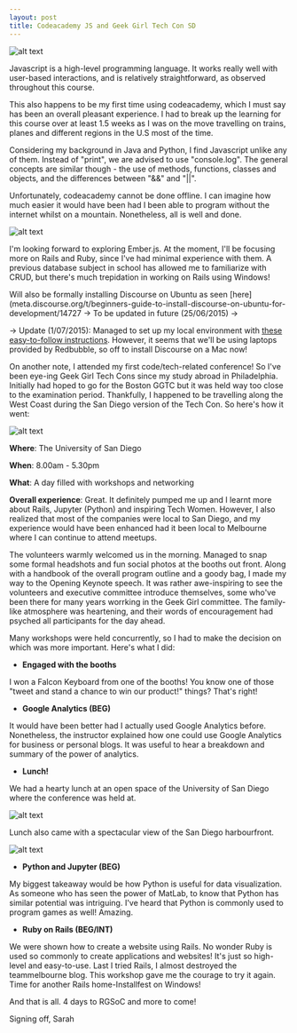 ```yaml
---
layout: post
title: Codeacademy JS and Geek Girl Tech Con SD
---
```

![alt text](https://www.dropbox.com/s/nbh4re8iob9ysfk/Screenshot%202015-06-23%2021.44.29.png?dl=1)

Javascript is a high-level programming language. It works really well with user-based interactions, and is relatively straightforward, as observed throughout this course.

This also happens to be my first time using codeacademy, which I must say has been an overall pleasant experience. I had to break up the learning for this course over at least 1.5 weeks as I was on the move travelling on trains, planes and different regions in the U.S most of the time.

Considering my background in Java and Python, I find Javascript unlike any of them. Instead of "print", we are advised to use "console.log". The general concepts are similar though - the use of methods, functions, classes and objects, and the differences between "&&" and "||".

Unfortunately, codeacademy cannot be done offline. I can imagine how much easier it would have been had I been able to program without the internet whilst on a mountain. Nonetheless, all is well and done.

![alt text](https://www.dropbox.com/s/3ukjdpygnpa50qv/Screenshot%202015-06-12%2009.10.22.png?dl=1)

I'm looking forward to exploring Ember.js. At the moment, I'll be focusing more on Rails and Ruby, since I've had minimal experience with them. A previous database subject in school has allowed me to familiarize with CRUD, but there's much trepidation in working on Rails using Windows!

Will also be formally installing Discourse on Ubuntu as seen [here](meta.discourse.org/t/beginners-guide-to-install-discourse-on-ubuntu-for-development/14727 -> To be updated in future (25/06/2015) ->

-> Update (1/07/2015): Managed to set up my local environment with [these easy-to-follow instructions](http://blog.discourse.org/2013/04/discourse-as-your-first-rails-app/). However, it seems that we'll be using laptops provided by Redbubble, so off to install Discourse on a Mac now!

On another note, I attended my first code/tech-related conference! So I've been eye-ing Geek Girl Tech Cons since my study abroad in Philadelphia. Initially had hoped to go for the Boston GGTC but it was held way too close to the examination period. Thankfully, I happened to be travelling along the West Coast during the San Diego version of the Tech Con. So here's how it went:

![alt text](https://www.dropbox.com/sc/hyf9yyjyepq4ocg/AAC3rTaowfU7XE6yWudKZSBWa?dl=1)

**Where**: The University of San Diego

**When**: 8.00am - 5.30pm

**What**: A day filled with workshops and networking

**Overall experience**: Great. It definitely pumped me up and I learnt more about Rails, Jupyter (Python) and inspiring Tech Women.
However, I also realized that most of the companies were local to San Diego, and my experience would have been enhanced had it been local to Melbourne where I can continue to attend meetups.

The volunteers warmly welcomed us in the morning. Managed to snap some formal headshots and fun social photos at the booths out front. Along with a handbook of the overall program outline and a goody bag, I made my way to the Opening Keynote speech. 
It was rather awe-inspiring to see the volunteers and executive committee introduce themselves, some who've been there for many years worrking in the Geek Girl committee. The family-like atmosphere was heartening, and their words of encouragement had psyched all participants for the day ahead.

Many workshops were held concurrently, so I had to make the decision on which was more important. Here's what I did:

- **Engaged with the booths**

I won a Falcon Keyboard from one of the booths! You know one of those "tweet and stand a chance to win our product!" things? That's right!

- **Google Analytics (BEG)**

It would have been better had I actually used Google Analytics before. Nonetheless, the instructor explained how one could use Google Analytics for business or personal blogs. It was useful to hear a breakdown and summary of the power of analytics.

- **Lunch!**

We had a hearty lunch at an open space of the University of San Diego where the conference was held at. 

![alt text](https://www.dropbox.com/sc/g1cesrawtzz4ilw/AADBXE4U2sgA4Fh81dTUCHJFa?dl=1)

Lunch also came with a spectacular view of the San Diego harbourfront.

![alt text](https://www.dropbox.com/sc/c63wfsgyssa80q2/AAAe4EVYN-Wi4tLaReLn69ZLa?dl=1)

- **Python and Jupyter (BEG)**

My biggest takeaway would be how Python is useful for data visualization. As someone who has seen the power of MatLab, to know that Python has similar potential was intriguing. I've heard that Python is commonly used to program games as well! Amazing.

- **Ruby on Rails (BEG/INT)**

We were shown how to create a website using Rails. No wonder Ruby is used so commonly to create applications and websites! It's just so high-level and easy-to-use. Last I tried Rails, I almost destroyed the teammelbourne blog. This workshop gave me the courage to try it again. Time for another Rails home-Installfest on Windows!

And that is all. 4 days to RGSoC and more to come!

Signing off,
Sarah
